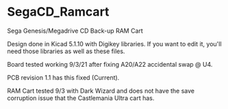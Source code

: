 # SegaCD_Ramcart
 Sega Genesis/Megadrive CD Back-up RAM Cart

 Design done in Kicad 5.1.10 with Digikey libraries. If you want to edit it, you'll need those libraries as well as these files.

 Board tested working 9/3/21 after fixing A20/A22 accidental swap @ U4.

 PCB revision 1.1 has this fixed (Current).

 RAM Cart tested 9/3 with Dark Wizard and does not have the save corruption issue that the Castlemania Ultra cart has.
